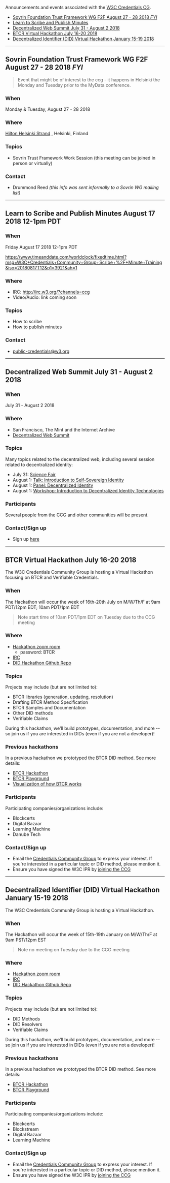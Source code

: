 Announcements and events associated with the [W3C Credentials CG](https://w3c-ccg.github.io).

* [Sovrin Foundation Trust Framework WG F2F August 27 - 28 2018 _FYI_](#sovrin-foundation-trust-framework-wg-f2f-august-27---28-2018-_FYI_)
* [Learn to Scribe and Publish Minutes](#learn)
* [Decentralized Web Summit July 31 - August 2 2018](#decentralized-web-summit-july-31---august-2-2018)
* [BTCR Virtual Hackathon July 16-20 2018](#btcr-virtual-hackathon-july-16-20-2018)
* [Decentralized Identifier (DID) Virtual Hackathon January 15-19 2018](#decentralized-identifier-did-virtual-hackathon-january-15-19-2018)


------


## Sovrin Foundation Trust Framework WG F2F August 27 - 28 2018 _FYI_

> Event that might be of interest to the ccg - it happens in Helsinki the Monday and Tuesday prior to the MyData conference.

### When

Monday & Tuesday, August 27 - 28 2018

### Where

[Hilton Helsinki Strand](http://www3.hilton.com/en/hotels/finland/hilton-helsinki-strand-HELHIHI/index.html)
, Helsinki, Finland

### Topics

- Sovrin Trust Framework Work Session (this meeting can be joined in person or virtually)

### Contact

- Drummond Reed _(this info was sent informally to a Sovrin WG mailing list)_


------


## Learn to Scribe and Publish Minutes August 17 2018 12-1pm PDT

### When

Friday August 17 2018 12-1pm PDT

https://www.timeanddate.com/worldclock/fixedtime.html?msg=W3C+Credentials+Community+Group+Scribe+%2F+Minute+Training&iso=20180817T12&p1=3921&ah=1

### Where

- IRC: http://irc.w3.org/?channels=ccg
- Video/Audio: link coming soon

### Topics

- How to scribe
- How to publish minutes

### Contact

- public-credentials@w3.org

------

## Decentralized Web Summit July 31 - August 2 2018

### When

July 31 - August 2 2018

### Where

- San Francisco, The Mint and the Internet Archive
- [Decentralized Web Summit](https://decentralizedweb.net/)

### Topics

Many topics related to the decentralized web, including several session related to decentralized identity:
- July 31: [Science Fair](https://decentralizedwebsummit2018.sched.com/event/FMJT/)
- August 1: [Talk: Introduction to Self-Sovereign Identity](https://decentralizedwebsummit2018.sched.com/event/FeNS/)
- August 1: [Panel: Decentralized Identity](https://decentralizedwebsummit2018.sched.com/event/FfSW/)
- August 1: [Workshop: Introduction to Decentralized Identity Technologies](https://decentralizedwebsummit2018.sched.com/event/FfRM/)

### Participants

Several people from the CCG and other communities will be present.

### Contact/Sign up

- Sign up [here](https://decentralizedweb.net/)

------

## BTCR Virtual Hackathon July 16-20 2018

The W3C Credentials Community Group is hosting a Virtual Hackathon focusing on BTCR and Verifiable Credentials.

### When

The Hackathon will occur the week of 16th-20th July on M/W/Th/F at 9am PDT/12pm EDT; 10am PDT/1pm EDT

> Note start time of 10am PDT/1pm EDT on Tuesday due to the CCG meeting

### Where

- [Hackathon zoom room](https://zoom.us/j/890479983?pwd=RkNQWGVaY2lkdVVtSVNRWElmZzFzQT09)
  - password: BTCR
- [IRC](http://irc.w3.org/?channels=ccg)
- [DID Hackathon Github Repo](https://github.com/w3c-ccg/did-hackathon-2018)

### Topics

Projects may include (but are not limited to):
- BTCR libraries (generation, updating, resolution)
- Drafting BTCR Method Specification
- BTCR Samples and Documentation
- Other DID methods
- Verifiable Claims

During this hackathon, we'll build prototypes, documentation, and more -- so join us if you are interested in DIDs (even if you are not a developer)!

### Previous hackathons

In a previous hackathon we prototyped the BTCR DID method. See more details:

- [BTCR Hackathon](https://github.com/WebOfTrustInfo/btcr-hackathon)
- [BTCR Playground](https://weboftrustinfo.github.io/btcr-tx-playground.github.io/)
- [Visualization of how BTCR works](https://www.icloud.com/keynote/0Bcwqiyw6RGvMZgDyFt-prI_g#BTCR)

### Participants

Participating companies/organizations include:
- Blockcerts
- Digital Bazaar
- Learning Machine
- Danube Tech

### Contact/Sign up

- Email the [Credentials Community Group](mailto:public-credentials@w3.org) to express your interest. If you're interested in a particular topic or DID method, please mention it.
- Ensure you have signed the W3C IPR by [joining the CCG](https://www.w3.org/community/wp-login.php?redirect_to=%2Fcommunity%2Fcredentials%2Fjoin)


------


## Decentralized Identifier (DID) Virtual Hackathon January 15-19 2018

The W3C Credentials Community Group is hosting a Virtual Hackathon.

### When

The Hackathon will occur the week of 15th-19th January on M/W/Th/F at 9am PST/12pm EST

> Note no meeting on Tuesday due to the CCG meeting

### Where

- [Hackathon zoom room](https://blockstream.zoom.us/my/christophera)
- [IRC](http://irc.w3.org/?channels=ccg)
- [DID Hackathon Github Repo](https://github.com/w3c-ccg/did-hackathon-2018)

### Topics

Projects may include (but are not limited to):
- DID Methods
- DID Resolvers
- Verifiable Claims

During this hackathon, we'll build prototypes, documentation, and more -- so join us if you are interested in DIDs (even if you are not a developer)!

### Previous hackathons

In a previous hackathon we prototyped the BTCR DID method. See more details:

- [BTCR Hackathon](https://github.com/WebOfTrustInfo/btcr-hackathon)
- [BTCR Playground](https://weboftrustinfo.github.io/btcr-tx-playground.github.io/)

### Participants

Participating companies/organizations include:
- Blockcerts
- Blockstream
- Digital Bazaar
- Learning Machine

### Contact/Sign up

- Email the [Credentials Community Group](mailto:public-credentials@w3.org) to express your interest. If you're interested in a particular topic or DID method, please mention it.
- Ensure you have signed the W3C IPR by [joining the CCG](https://www.w3.org/community/wp-login.php?redirect_to=%2Fcommunity%2Fcredentials%2Fjoin)
